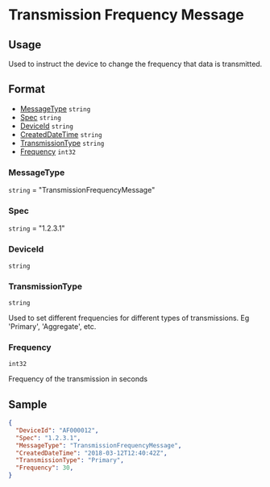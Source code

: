 # Transmission Frequency Message

## Usage
Used to instruct the device to change the frequency that data is transmitted.

## Format

* [MessageType](#messagetype) ```string```
* [Spec](#spec) ```string```
* [DeviceId](#deviceid) ```string```
* [CreatedDateTime](#createddatetime) ```string```
* [TransmissionType](#logdatetimefrom) ```string```
* [Frequency](#frequency) ```int32```


### MessageType
```string``` = "TransmissionFrequencyMessage"

### Spec
```string``` = "1.2.3.1"

### DeviceId
```string``` 

### TransmissionType
```string``` 

Used to set different frequencies for different types of transmissions. Eg 'Primary', 'Aggregate', etc.

### Frequency
```int32``` 

Frequency of the transmission in seconds

## Sample
```JSON
{
  "DeviceId": "AF000012",
  "Spec": "1.2.3.1",
  "MessageType": "TransmissionFrequencyMessage",
  "CreatedDateTime": "2018-03-12T12:40:42Z",
  "TransmissionType": "Primary",
  "Frequency": 30,
}

```
